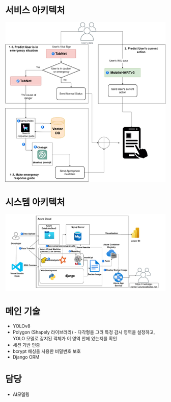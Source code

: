 # 서비스 아키텍처
<p align="center"> 
  <img src="https://github.com/kimseongho3077/safetydetection/blob/main/%EC%84%9C%EB%B9%84%EC%8A%A4%20%EC%95%84%ED%82%A4%ED%85%8D%EC%B2%98.png" width="1000">
</p> 

# 시스템 아키텍처
<p align="center"> 
  <img src="https://github.com/kimseongho3077/safetydetection/blob/main/%EC%8B%9C%EC%8A%A4%ED%85%9C%20%EC%95%84%ED%82%A4%ED%85%8D%EC%B2%98.pdf" width="1000">
</p> 


# 메인 기술
 - YOLOv8
 - Polygon (Shapely 라이브러리) - 다각형을 그려 특정 감시 영역을 설정하고, YOLO 모델로 감지된 객체가 이 영역 안에 있는지를 확인
 - 세션 기반 인증
 - bcrypt 해싱을 사용한 비밀번호 보호
 - Django ORM

# 담당 
 - AI모델링
